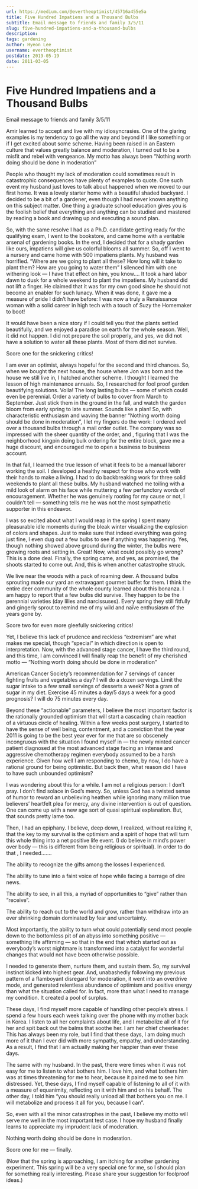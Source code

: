 ```yaml
---
url: https://medium.com/@evertheoptimist/45716a455e5a
title: Five Hundred Impatiens and a Thousand Bulbs
subtitle: Email message to friends and family 3/5/11
slug: five-hundred-impatiens-and-a-thousand-bulbs
description: 
tags: gardening
author: Hyeon Lee
username: evertheoptimist
postdate: 2019-05-19
date: 2011-03-05
---
```


# Five Hundred Impatiens and a Thousand Bulbs

Email message to friends and family 3/5/11

Amir learned to accept and live with my idiosyncrasies. One of the glaring examples is my tendency to go all the way and beyond if I like something or if I get excited about some scheme. Having been raised in an Eastern culture that values greatly balance and moderation, I turned out to be a misfit and rebel with vengeance. My motto has always been “Nothing worth doing should be done in moderation”

People who thought my lack of moderation could sometimes result in catastrophic consequences have plenty of examples to quote. One such event my husband just loves to talk about happened when we moved to our first home. It was a lovely starter home with a beautiful shaded backyard. I decided to be a bit of a gardener, even though I had never known anything on this subject matter. One thing a graduate school education gives you is the foolish belief that everything and anything can be studied and mastered by reading a book and drawing up and executing a sound plan.

So, with the same resolve I had as a Ph.D. candidate getting ready for the qualifying exam, I went to the bookstore, and came home with a veritable arsenal of gardening books. In the end, I decided that for a shady garden like ours, impatiens will give us colorful blooms all summer. So, off I went to a nursery and came home with 500 impatiens plants. My husband was horrified. “Where are we going to plant all these? How long will it take to plant them? How are you going to water them” I silenced him with one withering look — I have that effect on him, you know…. It took a hard labor dawn to dusk for a whole weekend to plant the impatiens. My husband did not lift a finger. He claimed that it was for my own good since he should not become an enabler for such lunacy. When it was done, it gave me a measure of pride I didn’t have before: I was now a truly a Renaissance woman with a solid career in high tech with a touch of Suzy the Homemaker to boot!

It would have been a nice story if I could tell you that the plants settled beautifully, and we enjoyed a paradise on earth for the whole season. Well, it did not happen. I did not prepare the soil properly, and yes, we did not have a solution to water all these plants. Most of them did not survive.

Score one for the snickering critics!

I am ever an optimist, always hopeful for the second and third chances. So, when we bought the next house, the house where Jon was born and the house we still live in, I hatched another scheme. I thought I learned the lesson of high maintenance annuals. So, I researched for fool proof garden beautifying solutions. Voila! The long lasting bulbs — some of which could even be perennial. Order a variety of bulbs to cover from March to September. Just stick them in the ground in the fall, and watch the garden bloom from early spring to late summer. Sounds like a plan! So, with characteristic enthusiasm and waving the banner “Nothing worth doing should be done in moderation”, I let my fingers do the work: I ordered well over a thousand bulbs through a mail order outlet. The company was so impressed with the sheer quantity of the order, and , figuring that I was the neighborhood kingpin doing bulk ordering for the entire block, gave me a huge discount, and encouraged me to open a business to business account.

In that fall, I learned the true lesson of what it feels to be a manual laborer working the soil. I developed a healthy respect for those who work with their hands to make a living. I had to do backbreaking work for three solid weekends to plant all these bulbs. My husband watched me toiling with a mild look of alarm on his face while muttering a few perfunctory words of encouragement. Whether he was genuinely rooting for my cause or not, I couldn’t tell — something tells me he was not the most sympathetic supporter in this endeavor.

I was so excited about what I would reap in the spring I spent many pleasurable idle moments during the bleak winter visualizing the explosion of colors and shapes. Just to make sure that indeed everything was going just fine, I even dug out a few bulbs to see if anything was happening. Yes, though nothing showed above ground during the winter, the bulbs were growing roots and setting in. Great! Now, what could possibly go wrong? This is a done deal. Finally, the spring came, and yes, as promised, the shoots started to come out. And, this is when another catastrophe struck.

We live near the woods with a pack of roaming deer. A thousand bulbs sprouting made our yard an extravagant gourmet buffet for them. I think the entire deer community of the whole county learned about this bonanza. I am happy to report that a few bulbs did survive. They happen to be the perennial varieties (day lilies and narcissuses). Every spring they still fitfully and gingerly sprout to remind me of my wild and naïve enthusiasm of the years gone by.

Score two for even more gleefully snickering critics!

Yet, I believe this lack of prudence and reckless “extremism” are what makes me special, though “special” in which direction is open to interpretation. Now, with the advanced stage cancer, I have the third round, and this time, I am convinced I will finally reap the benefit of my cherished motto — “Nothing worth doing should be done in moderation”

American Cancer Society’s recommendation for 7 servings of cancer fighting fruits and vegetables a day? I will do a dozen servings. Limit the sugar intake to a few small servings of desserts a week? Not a gram of sugar in my diet. Exercise 45 minutes a day/5 days a week for a good prognosis? I will do 75 minutes every day.

Beyond these “actionable” parameters, I believe the most important factor is the rationally grounded optimism that will start a cascading chain reaction of a virtuous circle of healing. Within a few weeks post surgery, I started to have the sense of well being, contentment, and a conviction that the year 2011 is going to be the best year ever for me that are so obscenely incongruous with the situation I found myself in — the newly minted cancer patient diagnosed at the most advanced stage facing an intense and aggressive chemotherapy regimen everybody assumed to be a harsh experience. Given how well I am responding to chemo, by now, I do have a rational ground for being optimistic. But back then, what reason did I have to have such unbounded optimism?

I was wondering about this for a while. I am not a religious person: I don’t pray. I don’t find solace in God’s mercy. So, unless God has a twisted sense of humor to reward an unbelieving heathen while ignoring many million true believers’ heartfelt plea for mercy, any divine intervention is out of question. One can come up with a new age sort of quasi spiritual explanation. But, that sounds pretty lame too.

Then, I had an epiphany. I believe, deep down, I realized, without realizing it, that the key to my survival is the optimism and a spirit of hope that will turn this whole thing into a net positive life event. (I do believe in mind’s power over body — this is different from being religious or spiritual). In order to do that , I needed…….

The ability to recognize the gifts among the losses I experienced.

The ability to tune into a faint voice of hope while facing a barrage of dire news.

The ability to see, in all this, a myriad of opportunities to “give” rather than “receive”.

The ability to reach out to the world and grow, rather than withdraw into an ever shrinking domain dominated by fear and uncertainty.

Most importantly, the ability to turn what could potentially send most people down to the bottomless pit of an abyss into something positive — something life affirming — so that in the end that which started out as everybody’s worst nightmare is transformed into a catalyst for wonderful changes that would not have been otherwise possible.

I needed to generate them, nurture them, and sustain them. So, my survival instinct kicked into highest gear. And, unabashedly following my previous pattern of a flamboyant disregard for moderation, it went into an overdrive mode, and generated relentless abundance of optimism and positive energy than what the situation called for. In fact, more than what I need to manage my condition. It created a pool of surplus.

These days, I find myself more capable of handling other people’s stress. I spend a few hours each week talking over the phone with my mother back in Korea. I listen to all her complaints about life, and I metabolize all of it for her and spit back out the balms that soothe her. I am her chief cheerleader. This has always been my role, but I find that these days, I am doing much more of it than I ever did with more sympathy, empathy, and understanding. As a result, I find that I am actually making her happier than ever these days.

The same with my husband. In the past, there were times when it was not easy for me to listen to what bothers him. I love him, and what bothers him was at times threatening for me to hear, because it pained me to see him distressed. Yet, these days, I find myself capable of listening to all of it with a measure of equanimity, reflecting on it with him and on his behalf. The other day, I told him “you should really unload all that bothers you on me. I will metabolize and process it all for you, because I can”.

So, even with all the minor catastrophes in the past, I believe my motto will serve me well in the most important test case. I hope my husband finally learns to appreciate my imprudent lack of moderation.

Nothing worth doing should be done in moderation.

Score one for me — finally.

(Now that the spring is approaching, I am itching for another gardening experiment. This spring will be a very special one for me, so I should plan for something really interesting. Please share your suggestion for foolproof ideas.)


